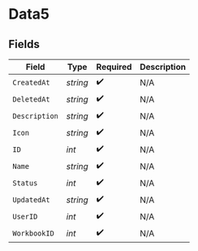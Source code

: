 # Data5


## Fields

| Field              | Type               | Required           | Description        |
| ------------------ | ------------------ | ------------------ | ------------------ |
| `CreatedAt`        | *string*           | :heavy_check_mark: | N/A                |
| `DeletedAt`        | *string*           | :heavy_check_mark: | N/A                |
| `Description`      | *string*           | :heavy_check_mark: | N/A                |
| `Icon`             | *string*           | :heavy_check_mark: | N/A                |
| `ID`               | *int*              | :heavy_check_mark: | N/A                |
| `Name`             | *string*           | :heavy_check_mark: | N/A                |
| `Status`           | *int*              | :heavy_check_mark: | N/A                |
| `UpdatedAt`        | *string*           | :heavy_check_mark: | N/A                |
| `UserID`           | *int*              | :heavy_check_mark: | N/A                |
| `WorkbookID`       | *int*              | :heavy_check_mark: | N/A                |